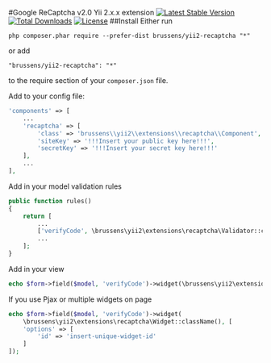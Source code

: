#Google ReCaptcha v2.0 Yii 2.x.x extension
[![Latest Stable Version](https://poser.pugx.org/brussens/yii2-recaptcha/v/stable)](https://packagist.org/packages/brussens/yii2-recaptcha)
[![Total Downloads](https://poser.pugx.org/brussens/yii2-recaptcha/downloads)](https://packagist.org/packages/brussens/yii2-recaptcha)
[![License](https://poser.pugx.org/brussens/yii2-recaptcha/license)](https://packagist.org/packages/brussens/yii2-recaptcha)
##Install
Either run
```
php composer.phar require --prefer-dist brussens/yii2-recaptcha "*"
```

or add

```
"brussens/yii2-recaptcha": "*"
```

to the require section of your `composer.json` file.

Add to your config file:
```php
'components' => [
    ...
    'recaptcha' => [
        'class' => 'brussens\\yii2\\extensions\\recaptcha\\Component',
        'siteKey' => '!!!Insert your public key here!!!',
        'secretKey' => '!!!Insert your secret key here!!!'
    ],
    ...
],
```

Add in your model validation rules
```php
public function rules()
{
    return [
        ...
        ['verifyCode', \brussens\yii2\extensions\recaptcha\Validator::className()],
        ...
    ];
}
```

Add in your view
```php
echo $form->field($model, 'verifyCode')->widget(\brussens\yii2\extensions\recaptcha\Widget::className());
```

If you use Pjax or multiple widgets on page
```php
echo $form->field($model, 'verifyCode')->widget(
    \brussens\yii2\extensions\recaptcha\Widget::className(), [
    'options' => [
        'id' => 'insert-unique-widget-id'
    ]
]);
```